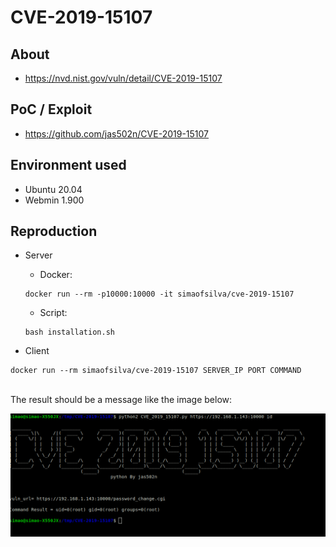 # CVE-2019-15107

## About
* <https://nvd.nist.gov/vuln/detail/CVE-2019-15107>


## PoC / Exploit

* <https://github.com/jas502n/CVE-2019-15107> 


## Environment used

* Ubuntu 20.04
* Webmin 1.900


## Reproduction
* Server
    - Docker:
    ```shell script
    docker run --rm -p10000:10000 -it simaofsilva/cve-2019-15107
    ```
    
    - Script:
    ```shell script
    bash installation.sh
    ```    

* Client
```shell script
docker run --rm simaofsilva/cve-2019-15107 SERVER_IP PORT COMMAND
```
<br>
The result should be a message like the image below:
<p align="center">
  <img src="images/result.png">
</p>
